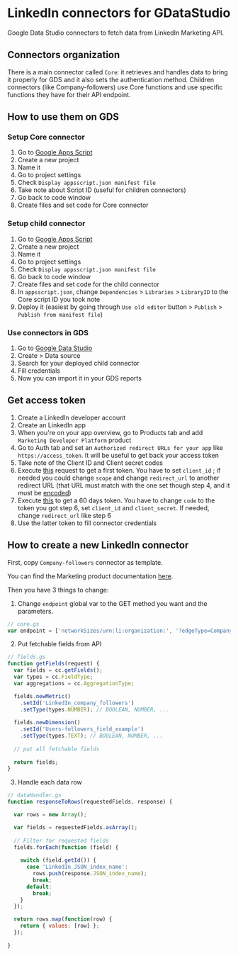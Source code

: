 # LinkedIn connectors for GDataStudio
Google Data Studio connectors to fetch data from LinkedIn Marketing API.

## Connectors organization
There is a main connector called `Core`: it retrieves and handles data to bring it properly for GDS and it also sets the authentication method.
Children connectors (like Company-followers) use Core functions and use specific functions they have for their API endpoint.

## How to use them on GDS

### Setup Core connector
1. Go to [Google Apps Script](https://script.google.com)
2. Create a new project
3. Name it
4. Go to project settings
5. Check `Display appsscript.json manifest file`
6. Take note about Script ID (useful for children connectors)
7. Go back to code window
8. Create files and set code for Core connector

### Setup child connector
1. Go to [Google Apps Script](https://script.google.com)
2. Create a new project
3. Name it
4. Go to project settings
5. Check `Display appsscript.json manifest file`
7. Go back to code window
8. Create files and set code for the child connector
9. In `appsscript.json`, change `Dependencies` > `Libraries` > `LibraryID` to the Core script ID you took note
10. Deploy it (easiest by going through `Use old editor` button > `Publish` > `Publish from manifest file`)

### Use connectors in GDS
1. Go to [Google Data Studio](https://datastudio.google.com)
2. Create > Data source
3. Search for your deployed child connector
4. Fill credentials
5. Now you can import it in your GDS reports

## Get access token
1. Create a LinkedIn developer account
2. Create an LinkedIn app
3. When you're on your app overview, go to Products tab and add `Marketing Developer Platform` product
4. Go to Auth tab and set an `Authorized redirect URLs for your app` like `https://access_token`. It will be useful to get back your access token
5. Take note of the Client ID and Client secret codes
6. Execute [this](https://www.linkedin.com/oauth/v2/authorization?response_type=code&client_id=CLIENT_ID&scope=r_organization_social&redirect_uri=https%3A%2F%2Faccess_token) request to get a first token. You have to set `client_id` ; if needed you could change `scope` and change `redirect_url` to another redirect URL (that URL must match with the one set though step 4, and it must be [encoded](https://meyerweb.com/eric/tools/dencoder))
7. Execute [this](https://api.linkedin.com/oauth/v2/accessToken?grant_type=authorization_code&code=TOKEN&redirect_uri=https%3A%2F%2Faccess_token&client_id=CLIENT_ID&client_secret=CLIENT_SECRET) to get a 60 days token. You have to change `code` to the token you got step 6, set `client_id` and `client_secret`. If needed, change `redirect_url` like step 6
8. Use the latter token to fill connector credentials

## How to create a new LinkedIn connector
First, copy `Company-followers` connector as template.

You can find the Marketing product documentation [here](https://docs.microsoft.com/fr-fr/linkedin/marketing/).

Then you have 3 things to change:
1. Change `endpoint` global var to the GET method you want and the parameters.
```javascript
// core.gs
var endpoint = ['networkSizes/urn:li:organization:', '?edgeType=CompanyFollowedByMember'];
```

2. Put fetchable fields from API
```javascript
// fields.gs
function getFields(request) {
  var fields = cc.getFields();
  var types = cc.FieldType;
  var aggregations = cc.AggregationType;

  fields.newMetric()
    .setId('LinkedIn_company_followers')
    .setType(types.NUMBER); // BOOLEAN, NUMBER, ...
    
  fields.newDimension()
    .setId('Users-followers_field_example')
    .setType(types.TEXT); // BOOLEAN, NUMBER, ...
  
  // put all fetchable fields
  
  return fields;
}
```

3. Handle each data row
```javascript
// dataHandler.gs
function responseToRows(requestedFields, response) {

  var rows = new Array();

  var fields = requestedFields.asArray();
  
  // Filter for requested fields
  fields.forEach(function (field) {
    
    switch (field.getId()) {
      case 'LinkedIn_JSON_index_name':
        rows.push(response.JSON_index_name);
        break;
      default:
        break;
    }
  });

  return rows.map(function(row) {
    return { values: [row] };
  });
  
}
```
